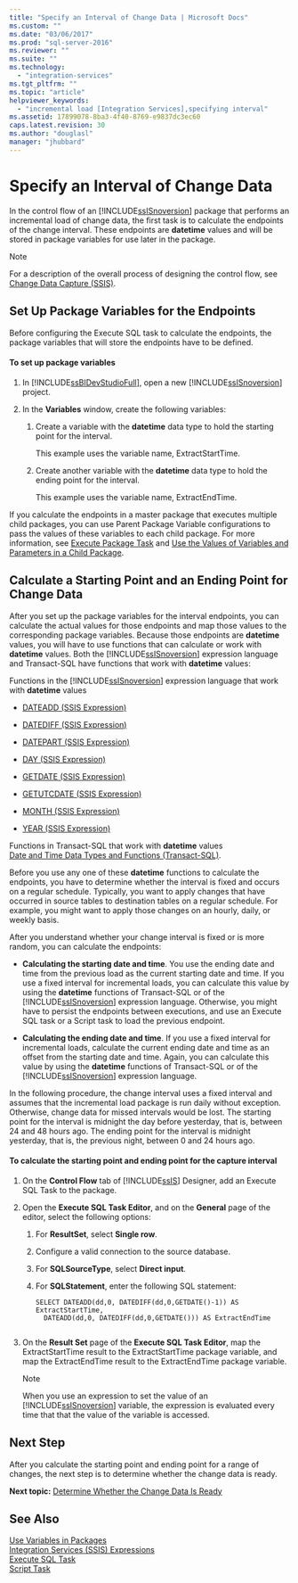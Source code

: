 ```yaml
---
title: "Specify an Interval of Change Data | Microsoft Docs"
ms.custom: ""
ms.date: "03/06/2017"
ms.prod: "sql-server-2016"
ms.reviewer: ""
ms.suite: ""
ms.technology: 
  - "integration-services"
ms.tgt_pltfrm: ""
ms.topic: "article"
helpviewer_keywords: 
  - "incremental load [Integration Services],specifying interval"
ms.assetid: 17899078-8ba3-4f40-8769-e9837dc3ec60
caps.latest.revision: 30
ms.author: "douglasl"
manager: "jhubbard"
---
```

# Specify an Interval of Change Data
  In the control flow of an [!INCLUDE[ssISnoversion](../../advanced-analytics/r-services/includes/ssisnoversion-md.md)] package that performs an incremental load of change data, the first task is to calculate the endpoints of the change interval. These endpoints are **datetime** values and will be stored in package variables for use later in the package.  
  
> [!NOTE]  
>  For a description of the overall process of designing the control flow, see [Change Data Capture &#40;SSIS&#41;](../../integration-services/change-data-capture/change-data-capture-ssis.md).  
  
## Set Up Package Variables for the Endpoints  
 Before configuring the Execute SQL task to calculate the endpoints, the package variables that will store the endpoints have to be defined.  
  
#### To set up package variables  
  
1.  In [!INCLUDE[ssBIDevStudioFull](../../analysis-services/includes/ssbidevstudiofull-md.md)], open a new [!INCLUDE[ssISnoversion](../../advanced-analytics/r-services/includes/ssisnoversion-md.md)] project.  
  
2.  In the **Variables** window, create the following variables:  
  
    1.  Create a variable with the **datetime** data type to hold the starting point for the interval.  
  
         This example uses the variable name, ExtractStartTime.  
  
    2.  Create another variable with the **datetime** data type to hold the ending point for the interval.  
  
         This example uses the variable name, ExtractEndTime.  
  
 If you calculate the endpoints in a master package that executes multiple child packages, you can use Parent Package Variable configurations to pass the values of these variables to each child package. For more information, see [Execute Package Task](../../integration-services/control-flow/execute-package-task.md) and [Use the Values of Variables and Parameters in a Child Package](../../integration-services/packages/use-the-values-of-variables-and-parameters-in-a-child-package.md).  
  
## Calculate a Starting Point and an Ending Point for Change Data  
 After you set up the package variables for the interval endpoints, you can calculate the actual values for those endpoints and map those values to the corresponding package variables. Because those endpoints are **datetime** values, you will have to use functions that can calculate or work with **datetime** values. Both the [!INCLUDE[ssISnoversion](../../advanced-analytics/r-services/includes/ssisnoversion-md.md)] expression language and Transact-SQL have functions that work with **datetime** values:  
  
 Functions in the [!INCLUDE[ssISnoversion](../../advanced-analytics/r-services/includes/ssisnoversion-md.md)] expression language that work with **datetime** values  
 -   [DATEADD &#40;SSIS Expression&#41;](../../integration-services/expressions/dateadd-ssis-expression.md)  
  
-   [DATEDIFF &#40;SSIS Expression&#41;](../../integration-services/expressions/datediff-ssis-expression.md)  
  
-   [DATEPART &#40;SSIS Expression&#41;](../../integration-services/expressions/datepart-ssis-expression.md)  
  
-   [DAY &#40;SSIS Expression&#41;](../../integration-services/expressions/day-ssis-expression.md)  
  
-   [GETDATE &#40;SSIS Expression&#41;](../../integration-services/expressions/getdate-ssis-expression.md)  
  
-   [GETUTCDATE &#40;SSIS Expression&#41;](../../integration-services/expressions/getutcdate-ssis-expression.md)  
  
-   [MONTH &#40;SSIS Expression&#41;](../../integration-services/expressions/month-ssis-expression.md)  
  
-   [YEAR &#40;SSIS Expression&#41;](../../integration-services/expressions/year-ssis-expression.md)  
  
 Functions in Transact-SQL that work with **datetime** values  
 [Date and Time Data Types and Functions &#40;Transact-SQL&#41;](../../t-sql/functions/date-and-time-data-types-and-functions-transact-sql.md).  
  
 Before you use any one of these **datetime** functions to calculate the endpoints, you have to determine whether the interval is fixed and occurs on a regular schedule. Typically, you want to apply changes that have occurred in source tables to destination tables on a regular schedule. For example, you might want to apply those changes on an hourly, daily, or weekly basis.  
  
 After you understand whether your change interval is fixed or is more random, you can calculate the endpoints:  
  
-   **Calculating the starting date and time**. You use the ending date and time from the previous load as the current starting date and time. If you use a fixed interval for incremental loads, you can calculate this value by using the **datetime** functions of Transact-SQL or of the [!INCLUDE[ssISnoversion](../../advanced-analytics/r-services/includes/ssisnoversion-md.md)] expression language. Otherwise, you might have to persist the endpoints between executions, and use an Execute SQL task or a Script task to load the previous endpoint.  
  
-   **Calculating the ending date and time**. If you use a fixed interval for incremental loads, calculate the current ending date and time as an offset from the starting date and time. Again, you can calculate this value by using the **datetime** functions of Transact-SQL or of the [!INCLUDE[ssISnoversion](../../advanced-analytics/r-services/includes/ssisnoversion-md.md)] expression language.  
  
 In the following procedure, the change interval uses a fixed interval and assumes that the incremental load package is run daily without exception. Otherwise, change data for missed intervals would be lost. The starting point for the interval is midnight the day before yesterday, that is, between 24 and 48 hours ago. The ending point for the interval is midnight yesterday, that is, the previous night, between 0 and 24 hours ago.  
  
#### To calculate the starting point and ending point for the capture interval  
  
1.  On the **Control Flow** tab of [!INCLUDE[ssIS](../../analysis-services/instances/includes/ssis-md.md)] Designer, add an Execute SQL Task to the package.  
  
2.  Open the **Execute SQL Task Editor**, and on the **General** page of the editor, select the following options:  
  
    1.  For **ResultSet**, select **Single row**.  
  
    2.  Configure a valid connection to the source database.  
  
    3.  For **SQLSourceType**, select **Direct input**.  
  
    4.  For **SQLStatement**, enter the following SQL statement:  
  
        ```  
        SELECT DATEADD(dd,0, DATEDIFF(dd,0,GETDATE()-1)) AS ExtractStartTime,  
          DATEADD(dd,0, DATEDIFF(dd,0,GETDATE())) AS ExtractEndTime  
  
        ```  
  
3.  On the **Result Set** page of the **Execute SQL Task Editor**, map the ExtractStartTime result to the ExtractStartTime package variable, and map the ExtractEndTime result to the ExtractEndTime package variable.  
  
    > [!NOTE]  
    >  When you use an expression to set the value of an [!INCLUDE[ssISnoversion](../../advanced-analytics/r-services/includes/ssisnoversion-md.md)] variable, the expression is evaluated every time that that the value of the variable is accessed.  
  
## Next Step  
 After you calculate the starting point and ending point for a range of changes, the next step is to determine whether the change data is ready.  
  
 **Next topic:** [Determine Whether the Change Data Is Ready](../../integration-services/change-data-capture/determine-whether-the-change-data-is-ready.md)  
  
## See Also  
 [Use Variables in Packages](../Topic/Use%20Variables%20in%20Packages.md)   
 [Integration Services &#40;SSIS&#41; Expressions](../../integration-services/expressions/integration-services-ssis-expressions.md)   
 [Execute SQL Task](../../integration-services/control-flow/execute-sql-task.md)   
 [Script Task](../../integration-services/control-flow/script-task.md)  
  
  